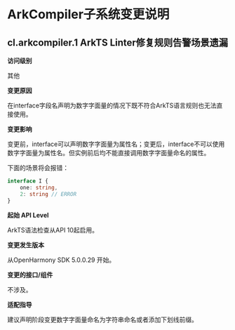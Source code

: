 # ArkCompiler子系统变更说明

## cl.arkcompiler.1 ArkTS Linter修复规则告警场景遗漏

**访问级别**

其他

**变更原因**

在interface字段名声明为数字字面量的情况下既不符合ArkTS语言规则也无法直接使用。

**变更影响**

变更前，interface可以声明数字字面量为属性名；变更后，interface不可以使用数字字面量为属性名。但实例前后均不能直接调用数字字面量命名的属性。

下面的场景将会报错：

```ts
interface I {
    one: string,
    2: string // ERROR
}
```

**起始 API Level**

ArkTS语法检查从API 10起启用。

**变更发生版本**

从OpenHarmony SDK 5.0.0.29 开始。

**变更的接口/组件**

不涉及。

**适配指导**

建议声明阶段变更数字字面量命名为字符串命名或者添加下划线前缀。